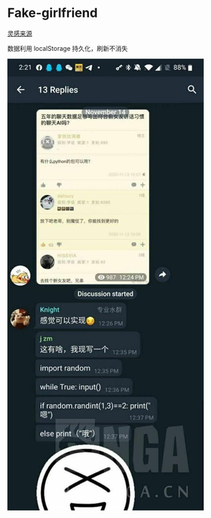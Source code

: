 # Fake-girlfriend

[灵感来源](https://t.me/jandan_pic/64970)

数据利用 localStorage 持久化，刷新不消失

![图片](img/photo_2020-11-16_01-39-17.jpg)
